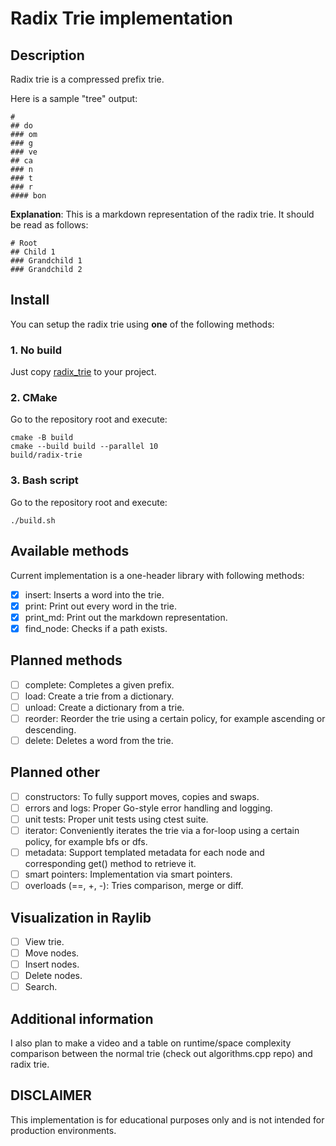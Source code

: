 # Radix Trie implementation

## Description
Radix trie is a compressed prefix trie. 

Here is a sample "tree" output:

```
# 
## do
### om
### g
### ve
## ca
### n
### t
### r
#### bon
```

**Explanation**: This is a markdown representation of the radix trie. It should be read as follows:
```
# Root
## Child 1
### Grandchild 1
### Grandchild 2
```

## Install

You can setup the radix trie using **one** of the following methods:

### 1. No build
Just copy [radix\_trie](src/radix_trie.hpp) to your project.

### 2. CMake
Go to the repository root and execute:
```
cmake -B build
cmake --build build --parallel 10
build/radix-trie
```

### 3. Bash script
Go to the repository root and execute:
```
./build.sh
```

## Available methods 
Current implementation is a one-header library with following methods:
- [x] insert: Inserts a word into the trie.
- [x] print: Print out every word in the trie. 
- [x] print\_md: Print out the markdown representation. 
- [x] find\_node: Checks if a path exists.

## Planned methods
- [ ] complete: Completes a given prefix.
- [ ] load: Create a trie from a dictionary.
- [ ] unload: Create a dictionary from a trie.
- [ ] reorder: Reorder the trie using a certain policy, for example ascending or descending.
- [ ] delete: Deletes a word from the trie.

## Planned other
- [ ] constructors: To fully support moves, copies and swaps.
- [ ] errors and logs: Proper Go-style error handling and logging. 
- [ ] unit tests: Proper unit tests using ctest suite. 
- [ ] iterator: Conveniently iterates the trie via a for-loop using a certain policy, for example bfs or dfs.
- [ ] metadata: Support templated metadata for each node and corresponding get() method to retrieve it.
- [ ] smart pointers: Implementation via smart pointers.
- [ ] overloads (==, +, -): Tries comparison, merge or diff.

## Visualization in Raylib
- [ ] View trie.
- [ ] Move nodes.
- [ ] Insert nodes.
- [ ] Delete nodes. 
- [ ] Search.

## Additional information
I also plan to make a video and a table on runtime/space complexity comparison between the normal trie (check out algorithms.cpp repo) and radix trie.

## DISCLAIMER
This implementation is for educational purposes only and is not intended for production environments.
